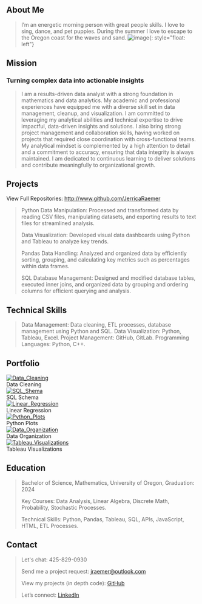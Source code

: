   <link rel="stylesheet" href="mainstyle.css">
  
## About Me
> I’m an energetic morning person with great people skills. I love to sing, dance, and pet puppies. During the summer I love to escape to the Oregon coast for the waves and sand.
![image](path-to-image.jpg){: style="float: left"}

## Mission

### Turning complex data into actionable insights
> I am a results-driven data analyst with a strong foundation in mathematics and data analytics. My academic and professional experiences have equipped me with a diverse skill set in data management, cleanup, and visualization. I am committed to leveraging my analytical abilities and technical expertise to drive impactful, data-driven insights and solutions. I also bring strong project management and collaboration skills, having worked on projects that required close coordination with cross-functional teams. My analytical mindset is complemented by a high attention to detail and a commitment to accuracy, ensuring that data integrity is always maintained. I am dedicated to continuous learning to deliver solutions and contribute meaningfully to organizational growth.

## Projects
View Full Repositories: <a href="url">http://www.github.com/JerricaRaemer</a>
>
> Python Data Manipulation: Processed and transformed data by reading CSV files, manipulating datasets, and exporting results to text files for streamlined analysis.
>
> Data Visualization: Developed visual data dashboards using Python and Tableau to analyze key trends.
>
> Pandas Data Handling: Analyzed and organized data by efficiently sorting, grouping, and calculating key metrics such as percentages within data frames.
>
> SQL Database Management: Designed and modified database tables, executed inner joins, and organized data by grouping and ordering columns for efficient querying and analysis.
>

## Technical Skills
> Data Management: Data cleaning, ETL processes, database management using Python and SQL.
> Data Visualization: Python, Tableau, Excel.
> Project Management: GitHub, GitLab.
> Programming Languages: Python, C++.
>

## Portfolio

<div class="gallery">
  <a target="_blank" href="Data_Cleaning_SQL_Python.JPG">
    <img src="Data_Cleaning_SQL_Python.JPG" alt="Data_Cleaning" />
  </a>
  <div class="description">Data Cleaning</div>
</div>

<div class="gallery">
  <a target="_blank" href="Data_Cleaning_SQL_Python.JPG">
    <img src="SQL_Table_Schema.JPG" alt="SQL_Shema" />
  </a>
  <div class="description">SQL Schema</div>
</div>

<div class="gallery">
  <a target="_blank" href="Linear_Regression.JPG">
    <img src="Linear_Regression.JPG" alt="Linear_Regression" />
  </a>
  <div class="description">Linear Regression</div>
</div>

<div class="gallery">
  <a target="_blank" href="Line_Plot_Python.JPG">
    <img src="Line_Plot_Python.JPG" alt="Python_Plots" />
  </a>
  <div class="description">Python Plots</div>
</div>

<div class="gallery">
  <a target="_blank" href="Python_Dict.JPG">
    <img src="Python_Dict.JPG" alt="Data_Organization" />
  </a>
  <div class="description">Data Organization</div>
</div>

<div class="gallery">
  <a target="_blank" href="Tableau_Music.JPG">
    <img src="Tableau_Music.JPG" alt="Tableau_Visualizations" />
  </a>
  <div class="description">Tableau Visualizations</div>
</div>

## Education
> Bachelor of Science, Mathematics, University of Oregon, Graduation: 2024
>
> Key Courses: Data Analysis, Linear Algebra, Discrete Math, Probability, Stochastic Processes.
>
> Technical Skills: Python, Pandas, Tableau, SQL, APIs, JavaScript, HTML, ETL Processes.

## Contact
> Let's chat: 425-829-0930
> 
> Send me a project request: jraemer@outlook.com
> 
> View my projects (in depth code): [GitHub](https://github.com/JerricaRaemer)
> 
> Let’s connect: [LinkedIn](https://www.linkedin.com/in/jerrica-raemer/)
>


